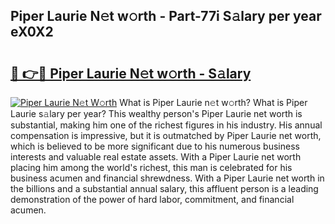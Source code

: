 ## Piper Laurie N𝚎t w𝚘rth - Part-77i S𝚊lary per year eX0X2

# <h2><a href="http://gc1bi7.nevu.top/?p=Piper+Laurie">🔗 👉🔴 Piper Laurie N𝚎t w𝚘rth - S𝚊lary</a></h2>

[![Piper Laurie N𝚎t W𝚘rth](https://i.imgur.com/Oavwk0R.jpeg)](http://gc1bi7.nevu.top/?p=Piper+Laurie)
What is Piper Laurie n𝚎t w𝚘rth? What is Piper Laurie s𝚊lary per year?
This wealthy person's Piper Laurie net worth is substantial, making him one of the richest figures in his industry. His annual compensation is impressive, but it is outmatched by Piper Laurie net worth, which is believed to be more significant due to his numerous business interests and valuable real estate assets. With a Piper Laurie net worth placing him among the world's richest, this man is celebrated for his business acumen and financial shrewdness. With a Piper Laurie net worth in the billions and a substantial annual salary, this affluent person is a leading demonstration of the power of hard labor, commitment, and financial acumen.
